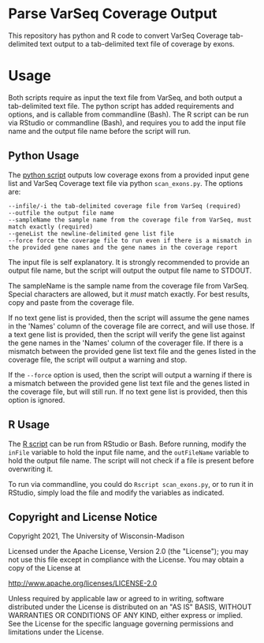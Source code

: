 # Parse VarSeq Coverage Output
This repository has python and R code to convert VarSeq Coverage tab-delimited text output to a tab-delimited text file of coverage by exons.

# Usage
Both scripts require as input the text file from VarSeq, and both output a tab-delimited text file. The python script has added requirements and options, and is callable from commandline (Bash). The R script can be run via RStudio or commandline (Bash), and requires you to add the input file name and the output file name before the script will run.

## Python Usage

The [python script](https://github.com/disulfidebond/Parse_VarSeq_Coverage_Output/blob/main/Code/scan_exons.py) outputs low coverage exons from a provided input gene list and VarSeq Coverage text file via python `scan_exons.py`. The options are:

    --infile/-i the tab-delimited coverage file from VarSeq (required)
    --outfile the output file name
    --sampleName the sample name from the coverage file from VarSeq, must match exactly (required)
    --geneList the newline-delimited gene list file
    --force force the coverage file to run even if there is a mismatch in the provided gene names and the gene names in the coverage report
    
The input file is self explanatory. It is strongly recommended to provide an output file name, but the script will output the output file name to STDOUT.

The sampleName is the sample name from the coverage file from VarSeq. Special characters are allowed, but it *must* match exactly. For best results, copy and paste from the coverage file.

If no text gene list is provided, then the script will assume the gene names in the 'Names' column of the coverage file are correct, and will use those. If a text gene list is provided, then the script will verify the gene list against the gene names in the 'Names' column of the coverager file. If there is a mismatch between the provided gene list text file and the genes listed in the coverage file, the script will output a warning and stop.

If the `--force` option is used, then the script will output a warning if there is a mismatch between the provided gene list text file and the genes listed in the coverage file, but will still run. If no text gene list is provided, then this option is ignored.

## R Usage
The [R script](https://github.com/disulfidebond/Parse_VarSeq_Coverage_Output/blob/main/Code/scan_exons.R) can be run from RStudio or Bash. Before running, modify the `inFile` variable to hold the input file name, and the `outFileName` variable to hold the output file name. The script will not check if a file is present before overwriting it.

To run via commandline, you could do `Rscript scan_exons.py`, or to run it in RStudio, simply load the file and modify the variables as indicated.

## Copyright and License Notice

Copyright 2021, The University of Wisconsin-Madison

Licensed under the Apache License, Version 2.0 (the "License"); you may not use this file except in compliance with the License. You may obtain a copy of the License at

http://www.apache.org/licenses/LICENSE-2.0

Unless required by applicable law or agreed to in writing, software distributed under the License is distributed on an "AS IS" BASIS, WITHOUT WARRANTIES OR CONDITIONS OF ANY KIND, either express or implied. See the License for the specific language governing permissions and limitations under the License.
